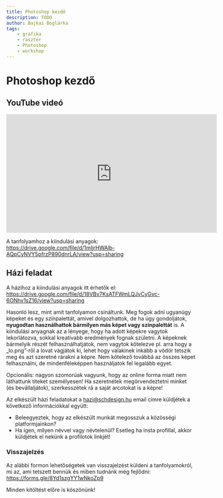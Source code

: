 ```yaml
---
title: Photoshop kezdő
description: TODO
author: Bajkai Boglárka
tags:
    - grafika
    - raszter
    - Photoshop
    - workshop
---
```


# Photoshop kezdő

## YouTube videó

<div class="youtube-16-9">
    <iframe width="560" height="315" src="https://www.youtube-nocookie.com/embed/OvSf3YzcY3Y" title="YouTube video player" frameborder="0" allow="accelerometer; autoplay; clipboard-write; encrypted-media; gyroscope; picture-in-picture" allowfullscreen></iframe>
</div>

A tanfolyamhoz a kiindulási anyagok: https://drive.google.com/file/d/1mIjrHWAlb-AQpCyNVY5pfrzP890dnrLA/view?usp=sharing

## Házi feladat

A házihoz a kiindulási anyagok itt érhetők el: https://drive.google.com/file/d/18VBv7KsATFWmLQJvCyGvc-6ONhv1sZ16/view?usp=sharing

Hasonló lesz, mint amit tanfolyamon csináltunk. Meg fogok adni ugyanúgy képeket és egy színpalettát, amivel dolgozhattok, de ha úgy gondoljátok, **nyugodtan használhattok bármilyen más képet vagy színpalettát** is. A kiindulási anyagnak az a lényege, hogy ha adott képekre vagytok lekorlátozva, sokkal kreatívabb eredmények fognak születni. A képeknek bármelyik részét felhasználhatjátok, nem vagytok kötelezve pl. arra hogy a „lo.png”-ről a lovat vágjátok ki, lehet hogy valakinek inkább a vödör tetszik meg és azt szeretné rárakni a képre. Nem kötelező továbbá az összes képet felhasználni, de mindenféleképpen használjatok fel legalább egyet.

Opcionális: nagyon szomorúak vagyunk, hogy az online forma miatt nem láthattunk titeket személyesen! Ha szeretnétek megörvendeztetni minket (és bevállaljátok), szerkesszétek rá a saját arcotokat is a képre!

Az elkészült házi feladatokat a hazi@schdesign.hu email címre küldjétek a következő információkkal együtt:

- Beleegyeztek, hogy az elkészült munkát megosszuk a közösségi platformjainkon?
- Ha igen, milyen névvel vagy névtelenül? Esetleg ha insta profillal, akkor küldjétek el nekünk a profilotok linkjét!

### Visszajelzés

Az alábbi formon lehetőségetek van visszajelzést küldeni a tanfolyamokról, mi az, ami tetszett bennük és miben tudnánk még fejlődni: https://forms.gle/8Yd1szgYY1wNkoZp9

Minden kitöltést előre is köszönünk!
